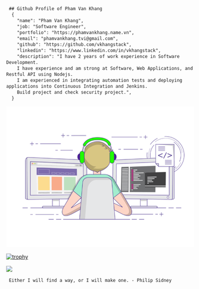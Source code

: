 
     ## Github Profile of Pham Van Khang
      {
        "name": "Pham Van Khang",
        "job: "Software Engineer",
        "portfolio": "https://phamvankhang.name.vn",
        "email": "phamvankhang.tvi@gmail.com",
        "github": "https://github.com/vkhangstack",
        "linkedin": "https://www.linkedin.com/in/vkhangstack",
        "description": "I have 2 years of work experience in Software Development. 
        I have experience and am strong at Software, Web Applications, and Restful API using Nodejs. 
        I am experienced in integrating automation tests and deploying applications into Continuous Integration and Jenkins.
        Build project and check security project.",
      }
  
  <img src="https://raw.githubusercontent.com/devSouvik/devSouvik/master/gif3.gif" with="400px" />

  [![trophy](https://github-profile-trophy.vercel.app/?username=vkhangstack)](https://github.com/vkhangstack/vkhangstack)
  
  <img align="center" src="https://github-readme-stats.vercel.app/api/?username=vkhangstack&theme=dracula" />

     Either I will find a way, or I will make one. - Philip Sidney